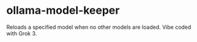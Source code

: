 # ollama-model-keeper
Reloads a specified model when no other models are loaded.
Vibe coded with Grok 3.
